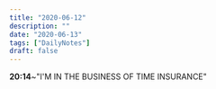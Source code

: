 ```yaml
---
title: "2020-06-12"
description: ""
date: "2020-06-13"
tags: ["DailyNotes"]
draft: false
---
```


**20:14**~"I'M IN THE BUSINESS OF TIME INSURANCE" <br />
